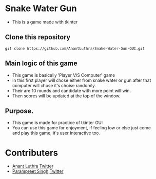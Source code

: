 # Snake Water Gun
- This is a game made with tkinter


## Clone this repository

```
git clone https://github.com/AnantLuthra/Snake-Water-Gun-GUI.git
```

## Main logic of this game
- This game is basically 'Player V/S Computer' game 
- In this first player will chose either from snake water or gun after that computer will chose it's choise randomly.
- Their are 10 rounds and candidate with more point will win.
- Then scores will be updated at the top of the window.

## Purpose.
- This game is made for practice of tkinter GUI
- You can use this game for enjoyment, if feeling low or else just come and play this game, it's user interactive too.

# Contributers
- [Anant Luthra](https://github.com/AnantLuthra) [Twitter](https://twitter.com/luthra_anant)
- [Parampreet Singh](https://github.com/param302) [Twitter](https://twitter.com/Param3021)

